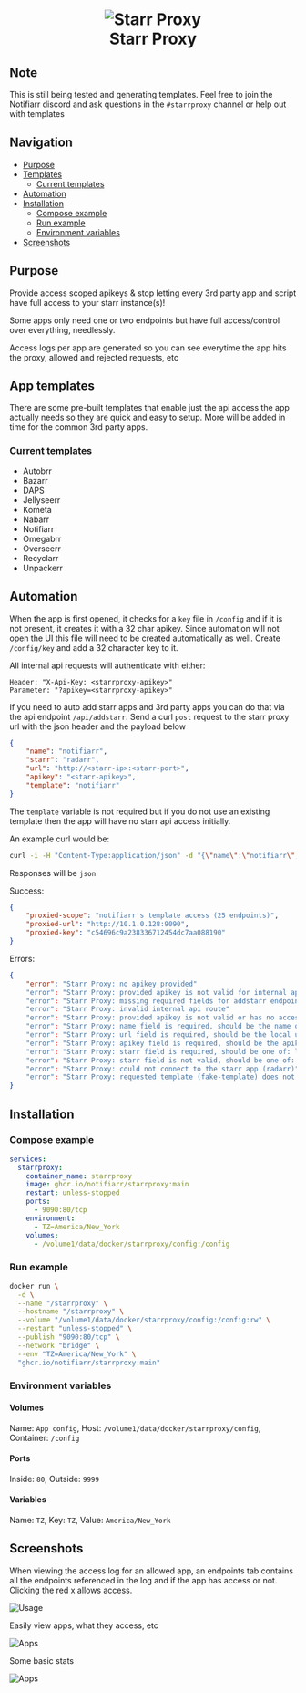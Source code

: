 <h1 align="center">
  <img src="./root/app/www/public/images/logo-64.png" title="Starr Proxy" alt="Starr Proxy" /><br/>
  Starr Proxy
</h1>

## Note

This is still being tested and generating templates. Feel free to join the Notifiarr discord and ask questions in the `#starrproxy` channel or help out with templates

## Navigation

- [Purpose](#purpose)
- [Templates](#app-templates)
  - [Current templates](#current-templates)
- [Automation](#automation)
- [Installation](#installation)
  - [Compose example](#compose-example)
  - [Run example](#run-example)
  - [Environment variables](#environment-variables)
- [Screenshots](#screenshots)

## Purpose

Provide access scoped apikeys & stop letting every 3rd party app and script have full access to your starr instance(s)!

Some apps only need one or two endpoints but have full access/control over everything, needlessly.

Access logs per app are generated so you can see everytime the app hits the proxy, allowed and rejected requests, etc

## App templates

There are some pre-built templates that enable just the api access the app actually needs so they are quick and easy to setup. More will be added in time for the common 3rd party apps.

### Current templates

- Autobrr
- Bazarr
- DAPS
- Jellyseerr
- Kometa
- Nabarr
- Notifiarr
- Omegabrr
- Overseerr
- Recyclarr
- Unpackerr

## Automation

When the app is first opened, it checks for a `key` file in `/config` and if it is not present, it creates it with a 32 char apikey. Since automation will not open the UI this file will need to be created automatically as well. Create `/config/key` and add a 32 character key to it.

All internal api requests will authenticate with either:

```
Header: "X-Api-Key: <starrproxy-apikey>"
Parameter: "?apikey=<starrproxy-apikey>"
```

If you need to auto add starr apps and 3rd party apps you can do that via the api endpoint `/api/addstarr`. Send a curl `post` request to the starr proxy url with the json header and the payload below

``` json
{
    "name": "notifiarr",
    "starr": "radarr",
    "url": "http://<starr-ip>:<starr-port>",
    "apikey": "<starr-apikey>",
    "template": "notifiarr"
}
```

The `template` variable is not required but if you do not use an existing template then the app will have no starr api access initially.

An example curl would be:

``` bash
curl -i -H "Content-Type:application/json" -d "{\"name\":\"notifiarr\",\"starr\":\"radarr\",\"url\":\"http://<starr-ip>:<starr-port>\",\"apikey\":\"<starr-apikey>\",\"template\":\"notifiarr\"}" "http://10.1.0.128:9090/api/addstarr?apikey=<starrproxy-apikey>"
```

Responses will be `json`

Success:

``` json
{
    "proxied-scope": "notifiarr's template access (25 endpoints)",
    "proxied-url": "http://10.1.0.128:9090",
    "proxied-key": "c54696c9a238336712454dc7aa088190"
}
```

Errors:

``` json
{
    "error": "Starr Proxy: no apikey provided"
    "error": "Starr Proxy: provided apikey is not valid for internal api access"
    "error": "Starr Proxy: missing required fields for addstarr endpoint. Optional: template | Required: name, starr, url, apikey"
    "error": "Starr Proxy: invalid internal api route"
    "error": "Starr Proxy: provided apikey is not valid or has no access"
    "error": "Starr Proxy: name field is required, should be the name of the 3rd party app/script"
    "error": "Starr Proxy: url field is required, should be the local url to the starr app"
    "error": "Starr Proxy: apikey field is required, should be the apikey to the starr app"
    "error": "Starr Proxy: starr field is required, should be one of: lidarr, radarr, readarr, sonarr, whisparr"
    "error": "Starr Proxy: starr field is not valid, should be one of: lidarr, radarr, readarr, sonarr, whisparr"
    "error": "Starr Proxy: could not connect to the starr app (radarr)"
    "error": "Starr Proxy: requested template (fake-template) does not exist for radarr, provide a valid template or leave it blank"
}
```

## Installation

### Compose example

``` yaml
services:
  starrproxy:
    container_name: starrproxy
    image: ghcr.io/notifiarr/starrproxy:main
    restart: unless-stopped
    ports:
      - 9090:80/tcp
    environment:
      - TZ=America/New_York
    volumes:
      - /volume1/data/docker/starrproxy/config:/config

```

### Run example

``` bash
docker run \
  -d \
  --name "/starrproxy" \
  --hostname "/starrproxy" \
  --volume "/volume1/data/docker/starrproxy/config:/config:rw" \
  --restart "unless-stopped" \
  --publish "9090:80/tcp" \
  --network "bridge" \
  --env "TZ=America/New_York" \
  "ghcr.io/notifiarr/starrproxy:main"
```

### Environment variables

#### Volumes

Name: `App config`, Host: `/volume1/data/docker/starrproxy/config`, Container: `/config`

#### Ports

Inside: `80`, Outside: `9999`

#### Variables

Name: `TZ`, Key: `TZ`, Value: `America/New_York`

## Screenshots

When viewing the access log for an allowed app, an endpoints tab contains all the endpoints referenced in the log and if the app has access or not. Clicking the red x allows access.

![Usage](root/app/www/public/images/screenshots/endpointUsage.png)

Easily view apps, what they access, etc

![Apps](root/app/www/public/images/screenshots/apps.png)

Some basic stats

![Apps](root/app/www/public/images/screenshots/stats.png)